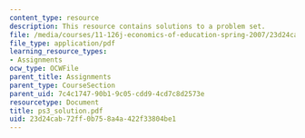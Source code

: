 ```yaml
---
content_type: resource
description: This resource contains solutions to a problem set.
file: /media/courses/11-126j-economics-of-education-spring-2007/23d24cab72ff0b758a4a422f33804be1_ps3_solution.pdf
file_type: application/pdf
learning_resource_types:
- Assignments
ocw_type: OCWFile
parent_title: Assignments
parent_type: CourseSection
parent_uid: 7c4c1747-90b1-9c05-cdd9-4cd7c8d2573e
resourcetype: Document
title: ps3_solution.pdf
uid: 23d24cab-72ff-0b75-8a4a-422f33804be1
---
```

